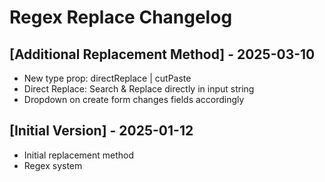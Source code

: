 # Regex Replace Changelog

## [Additional Replacement Method] - 2025-03-10

- New type prop: directReplace | cutPaste
- Direct Replace: Search & Replace directly in input string
- Dropdown on create form changes fields accordingly

## [Initial Version] - 2025-01-12

- Initial replacement method
- Regex system
